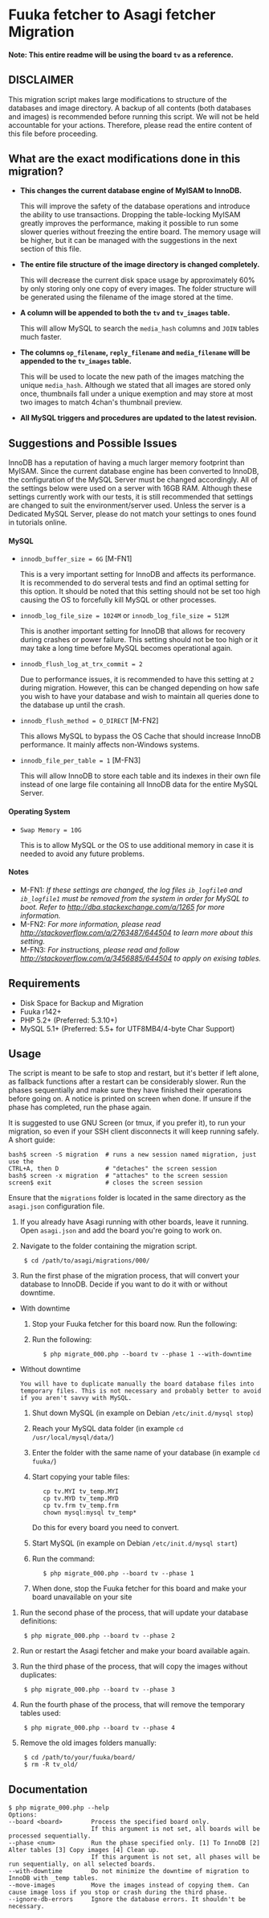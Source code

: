 Fuuka fetcher to Asagi fetcher Migration
========================================
#### Note: This entire readme will be using the board `tv` as a reference.

DISCLAIMER
----------
This migration script makes large modifications to structure of the databases and image directory. A backup of all contents (both databases and images) is recommended before running this script. We will not be held accountable for your actions. Therefore, please read the entire content of this file before proceeding.


What are the exact modifications done in this migration?
--------------------------------------------------------
* __This changes the current database engine of MyISAM to InnoDB.__

	This will improve the safety of the database operations and introduce the ability to use transactions. Dropping the table-locking MyISAM greatly improves the performance, making it possible to run some slower queries without freezing the entire board. The memory usage will be higher, but it can be managed with the suggestions in the next section of this file.

* __The entire file structure of the image directory is changed completely.__

	This will decrease the current disk space usage by approximately 60% by only storing only one copy of every images. The folder structure will be generated using the filename of the image stored at the time.

* __A column will be appended to both the `tv` and `tv_images` table.__

    This will allow MySQL to search the `media_hash` columns and `JOIN` tables much faster.

* __The columns `op_filename`, `reply_filename` and `media_filename` will be appended to the `tv_images` table.__

    This will be used to locate the new path of the images matching the unique `media_hash`. Although we stated that all images are stored only once, thumbnails fall under a unique exemption and may store at most two images to match 4chan's thumbnail preview.

* __All MySQL triggers and procedures are updated to the latest revision.__


Suggestions and Possible Issues
----------------------
InnoDB has a reputation of having a much larger memory footprint than MyISAM. Since the current database engine has been converted to InnoDB, the configuration of the MySQL Server must be changed accordingly. All of the settings below were used on a server with 16GB RAM. Although these settings currently work with our tests, it is still recommended that settings are changed to suit the environment/server used. Unless the server is a Dedicated MySQL Server, please do not match your settings to ones found in tutorials online.

#### MySQL
* `innodb_buffer_size = 6G` [M-FN1]

    This is a very important setting for InnoDB and affects its performance. It is recommended to do serveral tests and find an optimal setting for this option. It should be noted that this setting should not be set too high causing the OS to forcefully kill MySQL or other processes.

* `innodb_log_file_size = 1024M` or `innodb_log_file_size = 512M`

    This is another important setting for InnoDB that allows for recovery during crashes or power failure. This setting should not be too high or it may take a long time before MySQL becomes operational again.

* `innodb_flush_log_at_trx_commit = 2`

    Due to performance issues, it is recommended to have this setting at `2` during migration. However, this can be changed depending on how safe you wish to have your database and wish to maintain all queries done to the database up until the crash.

* `innodb_flush_method = O_DIRECT` [M-FN2]

    This allows MySQL to bypass the OS Cache that should increase InnoDB performance. It mainly affects non-Windows systems.

* `innodb_file_per_table = 1` [M-FN3]

    This will allow InnoDB to store each table and its indexes in their own file instead of one large file containing all InnoDB data for the entire MySQL Server.

#### Operating System
* `Swap Memory = 10G`

    This is to allow MySQL or the OS to use additional memory in case it is needed to avoid any future problems.


#### Notes
* M-FN1: _If these settings are changed, the log files `ib_logfile0` and `ib_logfile1` must be removed from the system in order for MySQL to boot. Refer to http://dba.stackexchange.com/a/1265 for more information._
* M-FN2: _For more information, please read http://stackoverflow.com/a/2763487/644504 to learn more about this setting._
* M-FN3: _For instructions, please read and follow http://stackoverflow.com/a/3456885/644504 to apply on exising tables._


Requirements
------------
* Disk Space for Backup and Migration
* Fuuka r142+
* PHP 5.2+ (Preferred: 5.3.10+)
* MySQL 5.1+ (Preferred: 5.5+ for UTF8MB4/4-byte Char Support)

Usage
-----

The script is meant to be safe to stop and restart, but it's better if left alone, as fallback functions after a restart can be considerably slower. Run the phases sequentially and make sure they have finished their operations before going on. A notice is printed on screen when done. If unsure if the phase has completed, run the phase again.

It is suggested to use GNU Screen (or tmux, if you prefer it), to run your migration, so even if your SSH client disconnects it will keep running safely. A short guide:

	bash$ screen -S migration  # runs a new session named migration, just use the 
	CTRL+A, then D             # "detaches" the screen session
	bash$ screen -x migration  # "attaches" to the screen session
	screen$ exit               # closes the screen session

Ensure that the `migrations` folder is located in the same directory as the `asagi.json` configuration file.

1. If you already have Asagi running with other boards, leave it running. Open `asagi.json` and add the board you're going to work on.

1. Navigate to the folder containing the migration script.

        $ cd /path/to/asagi/migrations/000/

1. Run the first phase of the migration process, that will convert your database to InnoDB. Decide if you want to do it with or without downtime.
  * With downtime
	
      1. Stop your Fuuka fetcher for this board now. Run the following:
      
      1. Run the following:

				$ php migrate_000.php --board tv --phase 1 --with-downtime
  * Without downtime
	
		You will have to duplicate manually the board database files into temporary files. This is not necessary and probably better to avoid if you aren't savvy with MySQL.
      1. Shut down MySQL (in example on Debian `/etc/init.d/mysql stop`)

      1. Reach your MySQL data folder (in example `cd /usr/local/mysql/data/`)

      1. Enter the folder with the same name of your database (in example `cd fuuka/`)

      1. Start copying your table files:
	
		
				cp tv.MYI tv_temp.MYI
				cp tv.MYD tv_temp.MYD
				cp tv.frm tv_temp.frm
				chown mysql:mysql tv_temp*
				
			Do this for every board you need to convert.

      1. Start MySQL (in example on Debian `/etc/init.d/mysql start`)

      1. Run the command:
		
				$ php migrate_000.php --board tv --phase 1
				
      1. When done, stop the Fuuka fetcher for this board and make your board unavailable on your site
        
1. Run the second phase of the process, that will update your database definitions:


        $ php migrate_000.php --board tv --phase 2

1. Run or restart the Asagi fetcher and make your board available again.

1. Run the third phase of the process, that will copy the images without duplicates:

		$ php migrate_000.php --board tv --phase 3

1. Run the fourth phase of the process, that will remove the temporary tables used:

		$ php migrate_000.php --board tv --phase 4		
		
1. Remove the old images folders manually:

		$ cd /path/to/your/fuuka/board/
		$ rm -R tv_old/

Documentation
-------------
    $ php migrate_000.php --help
	Options:
	--board <board>        Process the specified board only.
						   If this argument is not set, all boards will be processed sequentially.
	--phase <num>          Run the phase specified only. [1] To InnoDB [2] Alter tables [3] Copy images [4] Clean up.
						   If this argument is not set, all phases will be run sequentially, on all selected boards.
	--with-downtime        Do not minimize the downtime of migration to InnoDB with _temp tables.
	--move-images          Move the images instead of copying them. Can cause image loss if you stop or crash during the third phase.
	--ignore-db-errors     Ignore the database errors. It shouldn't be necessary.